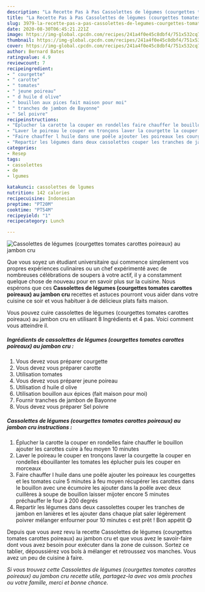 ```yaml
---
description: "La Recette Pas à Pas Cassolettes de légumes (courgettes tomates carottes poireaux) au jambon cru"
title: "La Recette Pas à Pas Cassolettes de légumes (courgettes tomates carottes poireaux) au jambon cru"
slug: 3979-la-recette-pas-a-pas-cassolettes-de-legumes-courgettes-tomates-carottes-poireaux-au-jambon-cru
date: 2020-08-30T06:45:21.221Z
image: https://img-global.cpcdn.com/recipes/241a4f0e45c8dbf4/751x532cq70/cassolettes-de-legumes-courgettes-tomates-carottes-poireaux-au-jambon-cru-photo-principale-de-la-recette.jpg
thumbnail: https://img-global.cpcdn.com/recipes/241a4f0e45c8dbf4/751x532cq70/cassolettes-de-legumes-courgettes-tomates-carottes-poireaux-au-jambon-cru-photo-principale-de-la-recette.jpg
cover: https://img-global.cpcdn.com/recipes/241a4f0e45c8dbf4/751x532cq70/cassolettes-de-legumes-courgettes-tomates-carottes-poireaux-au-jambon-cru-photo-principale-de-la-recette.jpg
author: Bernard Bates
ratingvalue: 4.9
reviewcount: 7
recipeingredient:
- " courgette"
- " carotte"
- " tomates"
- " jeune poireau"
- " d huile d olive"
- " bouillon aux pices fait maison pour moi"
- " tranches de jambon de Bayonne"
- " Sel poivre"
recipeinstructions:
- "Éplucher la carotte la couper en rondelles faire chauffer le bouillon ajouter les carottes cuire à feu moyen 10 minutes"
- "Laver le poireau le couper en tronçons laver la courgette la couper en rondelles ébouillanter les tomates les éplucher puis les couper en morceaux"
- "Faire chauffer l huile dans une poêle ajouter les poireaux les courgettes et les tomates cuire 5 minutes à feu moyen récupérer les carottes dans le bouillon avec une écumoire les ajouter dans la poêle avec deux cuillères à soupe de bouillon laisser mijoter encore 5 minutes préchauffer le four à 200 degrés"
- "Repartir les légumes dans deux cassolettes couper les tranches de jambon en lanières et les ajouter dans chaque plat saler légèrement poivrer mélanger enfourner pour 10 minutes c est prêt ! Bon appétit 😋"
categories:
- Resep
tags:
- cassolettes
- de
- lgumes

katakunci: cassolettes de lgumes 
nutrition: 142 calories
recipecuisine: Indonesian
preptime: "PT20M"
cooktime: "PT54M"
recipeyield: "1"
recipecategory: Lunch

---
```



![Cassolettes de légumes (courgettes tomates carottes poireaux) au jambon cru](https://img-global.cpcdn.com/recipes/241a4f0e45c8dbf4/751x532cq70/cassolettes-de-legumes-courgettes-tomates-carottes-poireaux-au-jambon-cru-photo-principale-de-la-recette.jpg)

Que vous soyez un étudiant universitaire qui commence simplement vos propres expériences culinaires ou un chef expérimenté avec de nombreuses célébrations de soupers à votre actif, il y a constamment quelque chose de nouveau pour en savoir plus sur la cuisine. Nous espérons que ces <strong> Cassolettes de légumes (courgettes tomates carottes poireaux) au jambon cru </strong> recettes et astuces pourront vous aider dans votre cuisine ce soir et vous habituer à de délicieux plats faits maison.

<!--inarticleads1-->

Vous pouvez cuire cassolettes de légumes (courgettes tomates carottes poireaux) au jambon cru en utilisant 8 Ingrédients et 4 pas. Voici comment vous atteindre il.

##### Ingrédients de cassolettes de légumes (courgettes tomates carottes poireaux) au jambon cru :

1. Vous devez vous préparer  courgette
1. Vous devez vous préparer  carotte
1. Utilisation  tomates
1. Vous devez vous préparer  jeune poireau
1. Utilisation  d huile d olive
1. Utilisation  bouillon aux épices (fait maison pour moi)
1. Fournir  tranches de jambon de Bayonne
1. Vous devez vous préparer  Sel poivre




<!--inarticleads2-->

##### Cassolettes de légumes (courgettes tomates carottes poireaux) au jambon cru instructions :

1. Éplucher la carotte la couper en rondelles faire chauffer le bouillon ajouter les carottes cuire à feu moyen 10 minutes
1. Laver le poireau le couper en tronçons laver la courgette la couper en rondelles ébouillanter les tomates les éplucher puis les couper en morceaux
1. Faire chauffer l huile dans une poêle ajouter les poireaux les courgettes et les tomates cuire 5 minutes à feu moyen récupérer les carottes dans le bouillon avec une écumoire les ajouter dans la poêle avec deux cuillères à soupe de bouillon laisser mijoter encore 5 minutes préchauffer le four à 200 degrés
1. Repartir les légumes dans deux cassolettes couper les tranches de jambon en lanières et les ajouter dans chaque plat saler légèrement poivrer mélanger enfourner pour 10 minutes c est prêt ! Bon appétit 😋




<!--inarticleads1-->

<p>
Depuis que vous avez revu la recette Cassolettes de légumes (courgettes tomates carottes poireaux) au jambon cru et que vous avez le savoir-faire dont vous avez besoin pour exécuter dans la zone de cuisson. Sortez ce tablier, dépoussiérez vos bols à mélanger et retroussez vos manches. Vous avez un peu de cuisine à faire.
</p>

<p>
<i>Si vous trouvez cette Cassolettes de légumes (courgettes tomates carottes poireaux) au jambon cru recette utile, partagez-la avec vos amis proches ou votre famille, merci et bonne chance.</i>
</p>
